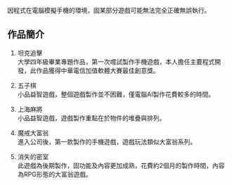 因程式在電腦模擬手機的環境，固某部分遊戲可能無法完全正確無誤執行。

## 作品簡介
1. 坦克追擊  
大學四年級畢業專題作品，第一次嚐試製作手機遊戲，本人擔任主要程式開發，此作品獲得中華電信加值軟體大賽最佳創意獎。

2. 五子棋  
小品益智遊戲，整個遊戲製作並不困難，僅電腦AI製作花費較多的時間。

3. 上海麻將  
小品益智遊戲，遊戲製作重點在於物件的堆疊與排列。

4. 魔戒大富翁  
進入公司後，第一款製作的手機遊戲，遊戲玩法類似大富翁系列。

5. 消失的密室  
此遊戲為後期製作，固功能及內容更加成熟，花費約2個月的製作時間，內容為RPG形態的大富翁遊戲。
